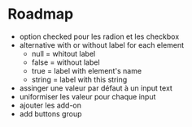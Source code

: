 # Roadmap
- option checked pour les radion et les checkbox
- alternative with or without label for each element
  - null = whitout label
  - false = without label
  - true = label with element's name
  - string = label with this string
- assinger une valeur par défaut à un input text
- uniformiser les valeur pour chaque input
- ajouter les add-on
- add buttons group
